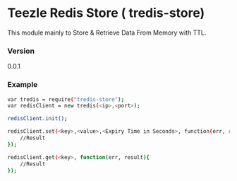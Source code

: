 # Teezle Redis Store ( tredis-store)

This module mainly to Store & Retrieve Data From Memory with TTL.

### Version
0.0.1

### Example

```sh
var tredis = require("tredis-store");
var redisClient = new tredis(<ip>,<port>);

redisClient.init();

redisClient.set(<key>,<value>,<Expiry Time in Seconds>, function(err, result){
    //Result
});

redisClient.get(<key>, function(err, result){
    //Result
});
```

